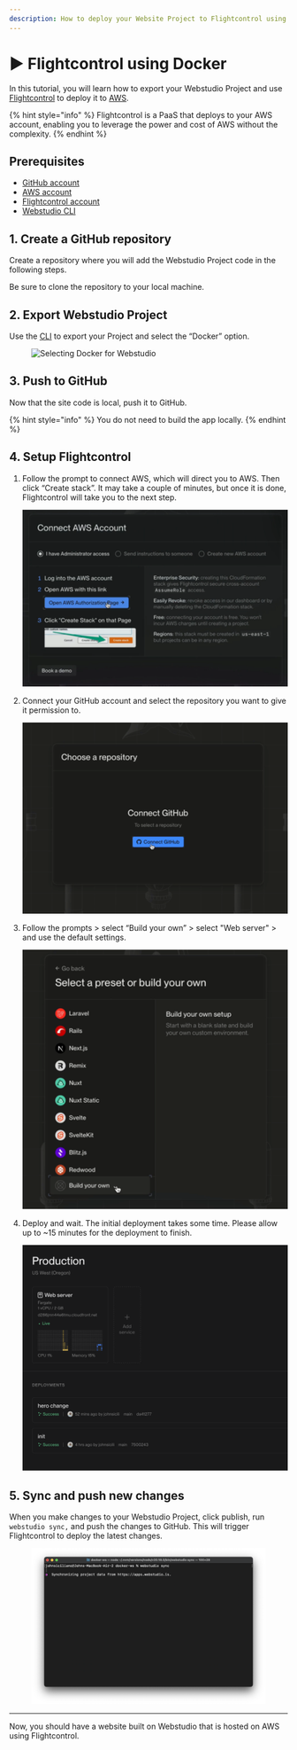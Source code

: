 ```yaml
---
description: How to deploy your Website Project to Flightcontrol using the Docker template.
---
```


# ▶️ Flightcontrol using Docker

In this tutorial, you will learn how to export your Webstudio Project and use [Flightcontrol](https://www.flightcontrol.dev) to deploy it to [AWS](https://aws.amazon.com).

{% hint style="info" %}
Flightcontrol is a PaaS that deploys to your AWS account, enabling you to leverage the power and cost of AWS without the complexity.
{% endhint %}

## Prerequisites

* [GitHub account](https://github.com)
* [AWS account](https://aws.amazon.com)
* [Flightcontrol account](https://www.flightcontrol.dev)
* [Webstudio CLI](cli.md)

## 1. Create a GitHub repository

Create a repository where you will add the Webstudio Project code in the following steps.

Be sure to clone the repository to your local machine.

## 2. Export Webstudio Project

Use the [CLI](cli.md) to export your Project and select the “Docker” option.

<figure><img src="../../.gitbook/assets/Screenshot 2025-01-27 at 7.42.11 PM.png" alt="Selecting Docker for Webstudio"><figcaption></figcaption></figure>

## 3. Push to GitHub

Now that the site code is local, push it to GitHub.

{% hint style="info" %}
You do not need to build the app locally.
{% endhint %}

## 4. Setup Flightcontrol

1.  Follow the prompt to connect AWS, which will direct you to AWS. Then click “Create stack”. It may take a couple of minutes, but once it is done, Flightcontrol will take you to the next step.

    ![AWS setup in Flightcontrol](../../.gitbook/assets/aws.PNG)
2.  Connect your GitHub account and select the repository you want to give it permission to.

    ![connect GitHub button](../../.gitbook/assets/connect-github.PNG)
3.  Follow the prompts > select “Build your own” > select "Web server" > and use the default settings.

    ![build your own option](../../.gitbook/assets/buildown.PNG)
4.  Deploy and wait. The initial deployment takes some time. Please allow up to  \~15 minutes for the deployment to finish.

    ![Deployed app](../../.gitbook/assets/flightcontrol-done.png)

## 5. Sync and push new changes

When you make changes to your Webstudio Project, click publish, run `webstudio sync,` and push the changes to GitHub. This will trigger Flightcontrol to deploy the latest changes.

<figure><img src="../../.gitbook/assets/webstudio-sync.png" alt="webstudio sync command"><figcaption></figcaption></figure>

***

Now, you should have a website built on Webstudio that is hosted on AWS using Flightcontrol.
